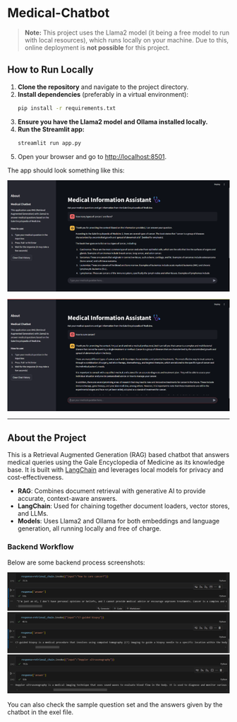 # Medical-Chatbot

> **Note:** This project uses the Llama2 model (it being a free model to run with local resources), which runs locally on your machine. Due to this, online deployment is **not possible** for this project.

## How to Run Locally

1. **Clone the repository** and navigate to the project directory.
2. **Install dependencies** (preferably in a virtual environment):
    ```sh
    pip install -r requirements.txt
    ```
3. **Ensure you have the Llama2 model and Ollama installed locally.**
4. **Run the Streamlit app:**
    ```sh
    streamlit run app.py
    ```
5. Open your browser and go to [http://localhost:8501](http://localhost:8501).

The app should look something like this:

![Screenshot 1](screenshots/2.png)






![Screenshot 2](screenshots/1.png)

---

## About the Project

This is a Retrieval Augmented Generation (RAG) based chatbot that answers medical queries using the Gale Encyclopedia of Medicine as its knowledge base. It is built with [LangChain](https://www.langchain.com/) and leverages local models for privacy and cost-effectiveness.

- **RAG**: Combines document retrieval with generative AI to provide accurate, context-aware answers.
- **LangChain**: Used for chaining together document loaders, vector stores, and LLMs.
- **Models**: Uses Llama2 and Ollama for both embeddings and language generation, all running locally and free of charge.

### Backend Workflow

Below are some backend process screenshots:

![Backend Screenshot 3](screenshots/3.png)
![Backend Screenshot 4](screenshots/4.png)
![Backend Screenshot 5](screenshots/5.png)

You can also check the sample question set and the answers given by the chatbot in the exel file.
